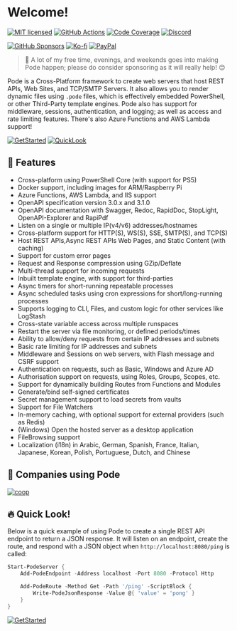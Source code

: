 # Welcome!

[![MIT licensed](https://img.shields.io/badge/license-MIT-blue.svg)](https://raw.githubusercontent.com/Badgerati/Pode/master/LICENSE.txt)
[![GitHub Actions](https://img.shields.io/endpoint.svg?url=https%3A%2F%2Factions-badge.atrox.dev%2Fbadgerati%2Fpode%2Fbadge&style=flat&label=GitHub)](https://actions-badge.atrox.dev/badgerati/pode/goto)
[![Code Coverage](https://coveralls.io/repos/github/Badgerati/Pode/badge.svg?branch=develop)](https://coveralls.io/github/Badgerati/Pode?branch=develop)
[![Discord](https://img.shields.io/discord/887398607727255642)](https://discord.gg/fRqeGcbF6h)

[![GitHub Sponsors](https://img.shields.io/github/sponsors/Badgerati?color=%23ff69b4&logo=github&style=flat&label=Sponsers)](https://github.com/sponsors/Badgerati)
[![Ko-fi](https://img.shields.io/static/v1?logo=kofi&label=Ko-fi&logoColor=white&message=Buy+me+a+coffee&color=ff5f5f)](https://ko-fi.com/badgerati)
[![PayPal](https://img.shields.io/static/v1?logo=paypal&label=PayPal&logoColor=white&message=Donate&color=00457C)](https://paypal.me/badgerati)

> 💝 A lot of my free time, evenings, and weekends goes into making Pode happen; please do consider sponsoring as it will really help! 😊

Pode is a Cross-Platform framework to create web servers that host REST APIs, Web Sites, and TCP/SMTP Servers. It also allows you to render dynamic files using `.pode` files, which is effectively embedded PowerShell, or other Third-Party template engines. Pode also has support for middleware, sessions, authentication, and logging; as well as access and rate limiting features. There's also Azure Functions and AWS Lambda support!

[![GetStarted](https://img.shields.io/badge/-Get%20Started!-green.svg?longCache=true&style=for-the-badge)](./Getting-Started/FirstApp)
[![QuickLook](https://img.shields.io/badge/-Quick%20Look!-blue.svg?longCache=true&style=for-the-badge)](#quick-look)

## 🚀 Features

* Cross-platform using PowerShell Core (with support for PS5)
* Docker support, including images for ARM/Raspberry Pi
* Azure Functions, AWS Lambda, and IIS support
* OpenAPI specification version 3.0.x and 3.1.0
* OpenAPI documentation with Swagger, Redoc, RapidDoc, StopLight, OpenAPI-Explorer and RapiPdf
* Listen on a single or multiple IP(v4/v6) addresses/hostnames
* Cross-platform support for HTTP(S), WS(S), SSE, SMTP(S), and TCP(S)
* Host REST APIs,Async REST APIs Web Pages, and Static Content (with caching)
* Support for custom error pages
* Request and Response compression using GZip/Deflate
* Multi-thread support for incoming requests
* Inbuilt template engine, with support for third-parties
* Async timers for short-running repeatable processes
* Async scheduled tasks using cron expressions for short/long-running processes
* Supports logging to CLI, Files, and custom logic for other services like LogStash
* Cross-state variable access across multiple runspaces
* Restart the server via file monitoring, or defined periods/times
* Ability to allow/deny requests from certain IP addresses and subnets
* Basic rate limiting for IP addresses and subnets
* Middleware and Sessions on web servers, with Flash message and CSRF support
* Authentication on requests, such as Basic, Windows and Azure AD
* Authorisation support on requests, using Roles, Groups, Scopes, etc.
* Support for dynamically building Routes from Functions and Modules
* Generate/bind self-signed certificates
* Secret management support to load secrets from vaults
* Support for File Watchers
* In-memory caching, with optional support for external providers (such as Redis)
* (Windows) Open the hosted server as a desktop application
* FileBrowsing support
* Localization (i18n) in Arabic, German, Spanish, France, Italian, Japanese, Korean, Polish, Portuguese, Dutch, and Chinese

## 🏢 Companies using Pode

[![coop](./images/companies/coop-logo.png)](https://coop.dk)

## 🔥 Quick Look!

Below is a quick example of using Pode to create a single REST API endpoint to return a JSON response. It will listen on an endpoint, create the route, and respond with a JSON object when `http://localhost:8080/ping` is called:

```powershell
Start-PodeServer {
    Add-PodeEndpoint -Address localhost -Port 8080 -Protocol Http

    Add-PodeRoute -Method Get -Path '/ping' -ScriptBlock {
        Write-PodeJsonResponse -Value @{ 'value' = 'pong' }
    }
}
```

[![GetStarted](https://img.shields.io/badge/-Get%20Started!-green.svg?longCache=true&style=for-the-badge)](./Getting-Started/FirstApp)
